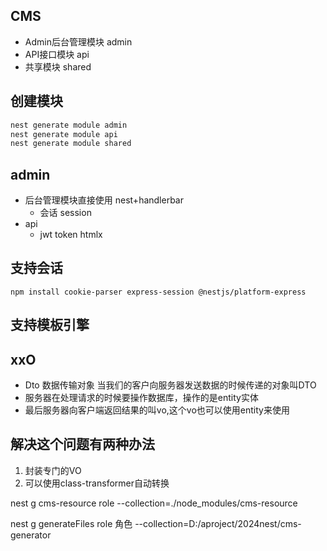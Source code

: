 ## CMS
- Admin后台管理模块 admin
- API接口模块 api
- 共享模块 shared

## 创建模块
```js
nest generate module admin
nest generate module api
nest generate module shared
```

## admin
- 后台管理模块直接使用 nest+handlerbar
  - 会话 session
- api 
   - jwt token  htmlx

## 支持会话
```
npm install cookie-parser express-session @nestjs/platform-express
```


## 支持模板引擎 


## xxO
- Dto 数据传输对象 当我们的客户向服务器发送数据的时候传递的对象叫DTO
- 服务器在处理请求的时候要操作数据库，操作的是entity实体
- 最后服务器向客户端返回结果的叫vo,这个vo也可以使用entity来使用


## 解决这个问题有两种办法 
1. 封装专门的VO
2. 可以使用class-transformer自动转换


nest g cms-resource role --collection=./node_modules/cms-resource

nest g generateFiles role 角色 --collection=D:/aproject/2024nest/cms-generator